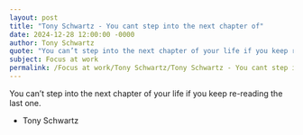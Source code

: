 ```yaml
---
layout: post
title: "Tony Schwartz - You cant step into the next chapter of"
date: 2024-12-28 12:00:00 -0000
author: Tony Schwartz
quote: "You can’t step into the next chapter of your life if you keep re-reading the last one."
subject: Focus at work
permalink: /Focus at work/Tony Schwartz/Tony Schwartz - You cant step into the next chapter of
---
```


You can’t step into the next chapter of your life if you keep re-reading the last one.

- Tony Schwartz

